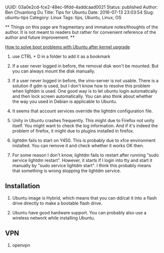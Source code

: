 UUID: 03a0e2cd-fce2-48ec-9fdd-4addcaad0021
Status: published
Author: Ben Chuanlong Du
Title: Tips for Ubuntu
Date: 2016-07-13 23:03:54
Slug: ubuntu-tips
Category: Linux
Tags: tips, Ubuntu, Linux, OS

**
Things on this page are fragmentary and immature notes/thoughts of the author. 
It is not meant to readers but rather for convenient reference of the author and future improvement.
**
 
[How to solve boot problems with Ubuntu after kernel upgrade](http://www.dedoimedo.com/computers/ubuntu-initrd-bug.html)

1. use CTRL + D in a folder to add it as a bookmark

1. If a user never logged in before, the removal disk won't be mounted.
But you can always mount the disk manually.

2. If a user never logged in before, the vino-server is not usable. 
There is a solution if gdm is used, 
but I don't know how to resolve this problem when lightdm is used. 
One good way is to let ubuntu login automatically and then lock screen automatically.
You can also think about whether the way you used in Debian is applicable to Ubuntu.

3. It seems that account services override the lightdm configuration file. 

4. Unity in Ubuntu crashes frequently. 
This might due to Firefox not unity itself. 
You might want to check the log information. 
And if it's indeed the problem of firefox, 
it might due to plugins installed in firefox. 

5. lightdm fails to start on Y450. 
This is probably due to xfce environment installed. 
You can remove it and check whether it works OK then. 

6. For some reason I don't know, lightdm fails to restart after running "sudo service lightdm restart".
However, it starts if I login into tty and start it manually by "sudo service lightdm start".
I think this probably means that something is wrong stopping the lightdm service. 

## Installation

1. Ubuntu image is Hybrid, 
which means that you can dd/cat it into a flash drive directly to make a bootable flash drive.

2. Ubuntu have good hardware support. 
You can probably also use a wireless network while installing Ubuntu.

## VPN

1. openvpn



